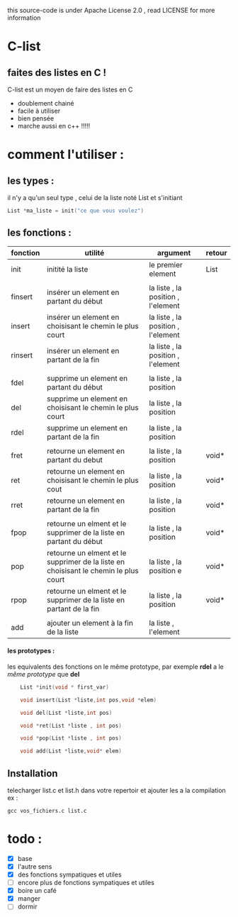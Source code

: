 this source-code is under Apache License 2.0 , read LICENSE for more information
# C-list
## faites des listes en C !


C-list est un moyen de faire des listes en C
- doublement chainé
- facile à utiliser
- bien pensée
- marche aussi en c++ !!!!!


# comment l'utiliser  :
## les types :
il n'y a qu'un seul type , celui de la liste noté List et s'initiant
```c
List *ma_liste = init("ce que vous voulez")
```


## les fonctions :
| fonction | utilité | argument | retour |
| ------ | ------ | ---- | ------ |
| init | initité la liste | le premier element |List |
| |  |  | |
| finsert | insérer un element en partant du début | la liste , la position , l'element |  |
| insert | insérer un element en choisisant le chemin le plus court| la liste , la position , l'element |  |
| rinsert | insérer un element en partant de la fin | la liste , la position , l'element |  |
| |  |  | |
| fdel | supprime un element en partant du début | la liste , la position |  |
| del | supprime un element en choisisant le chemin le plus court | la liste , la position |  |
| rdel | supprime un element en partant de la fin | la liste , la position |  |
| |  |  | |
| fret | retourne un element en partant du debut| la liste , la position | void* |
| ret | retourne un element en choisisant le chemin le plus cout | la liste , la position | void* |
| rret | retourne un element en partant de la fin | la liste , la position | void* |
| |  |  | |
| fpop | retourne un elment et le supprimer de la liste en partant du début | la liste , la position | void* |
| pop | retourne un elment et le supprimer de la liste en choisisant le chemin le plus court | la liste , la position e | void* |
| rpop | retourne un elment et le supprimer de la liste en partant de la fin | la liste , la position | void* |
| |  |  | |
| add | ajouter un element à la fin de la liste | la liste , l'element |  |

#### les prototypes :
les equivalents des fonctions on le même prototype, par exemple **rdel** a le _même prototype_ que **del**
```c 
    List *init(void * first_var)
```
```c 
    void insert(List *liste,int pos,void *elem)
```

```c 
    void del(List *liste,int pos)
```
```c 
    void *ret(List *liste , int pos)
```
```c 
    void *pop(List *liste , int pos)
```
```c 
    void add(List *liste,void* elem)
```



## Installation

telecharger list.c et list.h dans votre repertoir et ajouter les a la compilation 
ex : 
```
gcc vos_fichiers.c list.c 
```


# todo : 
- [x] base
- [x] l'autre sens 
- [x] des fonctions sympatiques et utiles
- [ ] encore plus de fonctions sympatiques et utiles
- [x] boire un café
- [x] manger
- [ ] dormir
